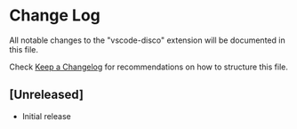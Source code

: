 # Change Log

All notable changes to the "vscode-disco" extension will be documented in this file.

Check [Keep a Changelog](http://keepachangelog.com/) for recommendations on how to structure this file.

## [Unreleased]

- Initial release